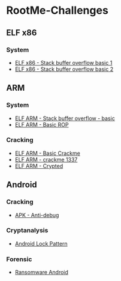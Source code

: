 # RootMe-Challenges

## ELF x86
### System
<ul>
  <li><a href="https://github.com/galbarak4/RootMe-Challenges/tree/master/System/ELF%20x86%20-%20Stack%20buffer%20overflow%20basic%201">ELF x86 - Stack buffer overflow basic 1</a></li>
  <li><a href="https://github.com/galbarak4/RootMe-Challenges/tree/master/System/ELF%20x86%20-%20Stack%20buffer%20overflow%20basic%202">ELF x86 - Stack buffer overflow basic 2</a></li>
</ul>


## ARM
### System
<ul>
  <li><a href="https://github.com/galbarak4/RootMe-Challenges/tree/master/System/ELF%20ARM%20-%20Stack%20buffer%20overflow%20-%20basic">ELF ARM - Stack buffer overflow - basic</a></li>
  <li><a href="https://github.com/galbarak4/RootMe-Challenges/tree/master/System/ELF%20ARM%20-%20Basic%20ROP">ELF ARM - Basic ROP</a></li>
</ul>

### Cracking
<ul>
  <li><a href="https://github.com/galbarak4/RootMe-Challenges/tree/master/Cracking/ELF%20ARM%20-%20Basic%20Crackme">ELF ARM - Basic Crackme</a></li>
  <li><a href="https://github.com/galbarak4/RootMe-Challenges/tree/master/Cracking/ELF%20ARM%20-%20crackme%201337">ELF ARM - crackme 1337</a></li>
  <li><a href="https://github.com/galbarak4/RootMe-Challenges/tree/master/Cracking/ELF%20ARM%20-%20Crypted">ELF ARM - Crypted</a></li>
</ul>

## Android
### Cracking
<ul>
  <li><a href="https://github.com/galbarak4/RootMe-Challenges/tree/master/Cracking/APK%20-%20Anti-debug">APK - Anti-debug</a></li>
</ul>

### Cryptanalysis
<ul>
  <li><a href="https://github.com/galbarak4/RootMe-Challenges/tree/master/Cryptanalysis/Android%20Lock%20Pattern">Android Lock Pattern</a></li>
</ul>

### Forensic
<ul>
  <li><a href="https://github.com/galbarak4/RootMe-Challenges/tree/master/Forensic/Ransomware%20Android">Ransomware Android</a></li>
</ul>
